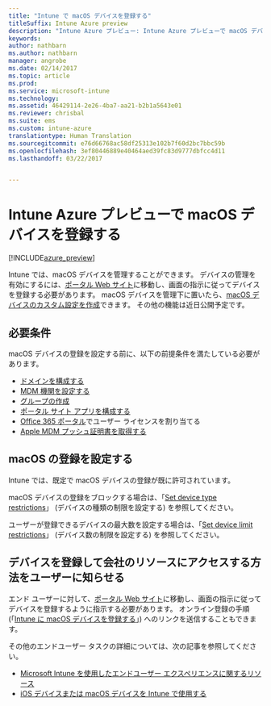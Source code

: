 ```yaml
---
title: "Intune で macOS デバイスを登録する"
titleSuffix: Intune Azure preview
description: "Intune Azure プレビュー: Intune Azure プレビューで macOS デバイスを登録する方法について説明します。"
keywords: 
author: nathbarn
ms.author: nathbarn
manager: angrobe
ms.date: 02/14/2017
ms.topic: article
ms.prod: 
ms.service: microsoft-intune
ms.technology: 
ms.assetid: 46429114-2e26-4ba7-aa21-b2b1a5643e01
ms.reviewer: chrisbal
ms.suite: ems
ms.custom: intune-azure
translationtype: Human Translation
ms.sourcegitcommit: e76d66768ac58df25313e102b7f60d2bc7bbc59b
ms.openlocfilehash: 3ef80446889e40464aed39fc83d9777dbfcc4d11
ms.lasthandoff: 03/22/2017


---
```


# <a name="enroll-macos-devices-in-intune-azure-preview"></a>Intune Azure プレビューで macOS デバイスを登録する

[!INCLUDE[azure_preview](../includes/azure_preview.md)]

Intune では、macOS デバイスを管理することができます。 デバイスの管理を有効にするには、[ポータル Web サイト](http://portal.manage.microsoft.com)に移動し、画面の指示に従ってデバイスを登録する必要があります。 macOS デバイスを管理下に置いたら、[macOS デバイスのカスタム設定を作成](https://docs.microsoft.com/intune-azure/configure-devices/custom-for-macos)できます。 その他の機能は近日公開予定です。

## <a name="prerequisites"></a>必要条件

macOS デバイスの登録を設定する前に、以下の前提条件を満たしている必要があります。

- [ドメインを構成する](https://docs.microsoft.com/intune/get-started/start-with-a-paid-subscription-to-microsoft-intune-step-2)
- [MDM 機関を設定する](set-mdm-authority.md)
- [グループの作成](https://docs.microsoft.com/intune/get-started/start-with-a-paid-subscription-to-microsoft-intune-step-5)
- [ポータル サイト アプリを構成する](/intune-azure/manage-apps/company-portal-app.md)
- [Office 365 ポータル](http://go.microsoft.com/fwlink/p/?LinkId=698854)でユーザー ライセンスを割り当てる
- [Apple MDM プッシュ証明書を取得する](get-an-apple-mdm-push-certificate.md)

## <a name="set-up-macos-enrollment"></a>macOS の登録を設定する

Intune では、既定で macOS デバイスの登録が既に許可されています。

macOS デバイスの登録をブロックする場合は、「[Set device type restrictions](https://docs.microsoft.com/intune-azure/enroll-devices/set-enrollment-restrictions#set-device-type-restrictions)」 (デバイスの種類の制限を設定する) を参照してください。

ユーザーが登録できるデバイスの最大数を設定する場合は、「[Set device limit restrictions](https://docs.microsoft.com/intune-azure/enroll-devices/set-enrollment-restrictions#set-device-limit-restrictions)」 (デバイス数の制限を設定する) を参照してください。

## <a name="tell-your-users-how-to-enroll-their-devices-to-access-company-resources"></a>デバイスを登録して会社のリソースにアクセスする方法をユーザーに知らせる

エンド ユーザーに対して、[ポータル Web サイト](http://portal.manage.microsoft.com)に移動し、画面の指示に従ってデバイスを登録するように指示する必要があります。 オンライン登録の手順 (「[Intune に macOS デバイスを登録する](https://docs.microsoft.com/intune/enduser/enroll-your-device-in-intune-macos)」) へのリンクを送信することもできます。

その他のエンドユーザー タスクの詳細については、次の記事を参照してください。

- [Microsoft Intune を使用したエンドユーザー エクスペリエンスに関するリソース](https://docs.microsoft.com/intune/deploy-use/how-to-educate-your-end-users-about-microsoft-intune)
- [iOS デバイスまたは macOS デバイスを Intune で使用する](https://docs.microsoft.com/intune/enduser/using-your-ios-or-mac-os-x-device-with-intune)

